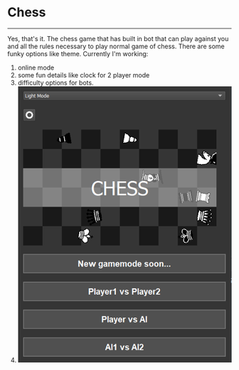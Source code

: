 # Chess
----------------------------------------
Yes, that's it. The chess game that has built in bot that can play against you and all the rules necessary to play normal game of chess. 
There are some funky options like theme. Currently I'm working:
1. online mode
2. some fun details like clock for 2 player mode
3. difficulty options for bots.
4. ![Chessboard with pieces](Images\Chess_screen.png "Chessboard")
